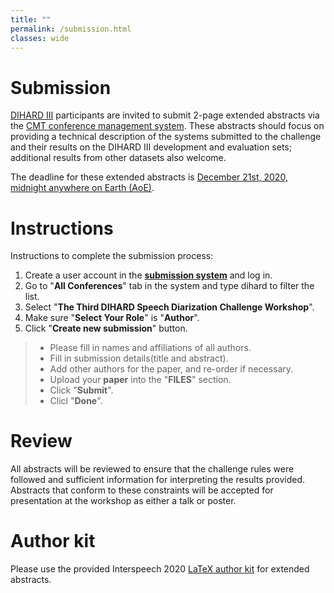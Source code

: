 ```yaml
---
title: ""
permalink: /submission.html
classes: wide
---
```


# Submission
[DIHARD III](https://dihardchallenge.github.io/dihard3/) participants are invited to submit 2-page extended abstracts via the
[CMT conference management system](https://cmt3.research.microsoft.com/DIHARDW2020).
These abstracts should focus on providing a technical
description of the systems submitted to the challenge and their results on the DIHARD III
development and evaluation sets; additional results from other datasets also welcome.

The deadline for these extended abstracts is
[December 21st, 2020, midnight anywhere on Earth (AoE)](https://www.timeanddate.com/countdown/generic?iso=20201221T235959&p0=3399&msg=DIHARD+III+Workshop+Abstract+Submission&font=sanserif&csz=1).

# Instructions
Instructions to complete the submission process:  
  1. Create a user account in the **[submission system](https://cmt3.research.microsoft.com/DIHARDW2020)** and log in.  
  2. Go to "**All Conferences**" tab in the system and type dihard to filter the list.  
  3. Select "**The Third DIHARD Speech Diarization Challenge Workshop**".  
  4. Make sure "**Select Your Role**" is "**Author**".  
  5. Click "**Create new submission**" button.  
> + Please fill in names and affiliations of all authors.  
> + Fill in submission details(title and abstract).    
> + Add other authors for the paper, and re-order if necessary.  
> + Upload your **paper** into the "**FILES**" section.    
> + Click "**Submit**".   
> + Clicl "**Done**".
    

# Review
All abstracts will be reviewed to ensure that the challenge rules were
followed and sufficient information for interpreting the results provided.
Abstracts that conform to these constraints will be accepted for presentation
at the workshop as either a talk or poster.


# Author kit
Please use the provided Interspeech 2020 [LaTeX author kit](http://www.interspeech2020.org/IS2020_paper_kit.zip) for extended abstracts.
